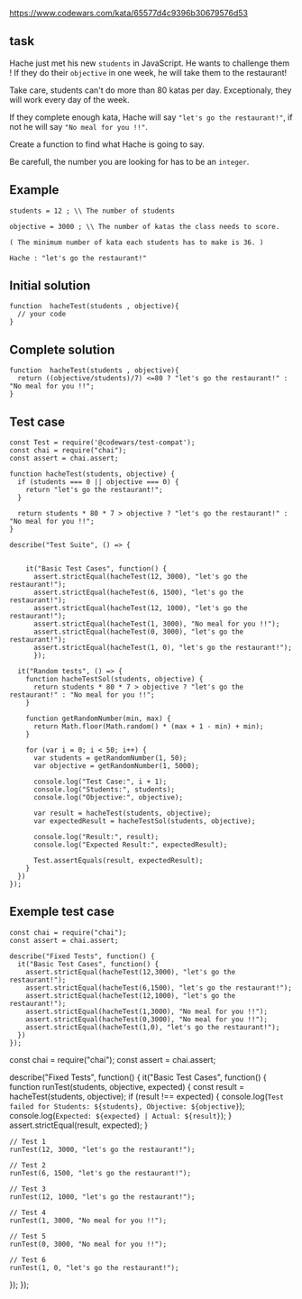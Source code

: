 https://www.codewars.com/kata/65577d4c9396b30679576d53

## task

Hache just met his new `students` in JavaScript.
He wants to challenge them !
If they do their `objective` in one week, he will take them to the restaurant!

Take care, students can't do more than 80 katas per day. Exceptionaly, they will work every day of the week.

If they complete enough kata, Hache will say `"let's go the restaurant!"`, if not he will say `"No meal for you !!"`.

Create a function to find what Hache is going to say. 

Be carefull, the number you are looking for has to be an `integer`. 



## Example

```
students = 12 ; \\ The number of students

objective = 3000 ; \\ The number of katas the class needs to score.

( The minimum number of kata each students has to make is 36. )

Hache : "let's go the restaurant!"

```




## Initial solution

```
function  hacheTest(students , objective){
  // your code 
}
```


## Complete solution
```
function  hacheTest(students , objective){
  return ((objective/students)/7) <=80 ? "let's go the restaurant!" : "No meal for you !!";
}
```

## Test case

```
const Test = require('@codewars/test-compat');
const chai = require("chai");
const assert = chai.assert;

function hacheTest(students, objective) {
  if (students === 0 || objective === 0) {
    return "let's go the restaurant!";
  }

  return students * 80 * 7 > objective ? "let's go the restaurant!" : "No meal for you !!";
}

describe("Test Suite", () => {
  
  
    it("Basic Test Cases", function() {        
      assert.strictEqual(hacheTest(12, 3000), "let's go the restaurant!");
      assert.strictEqual(hacheTest(6, 1500), "let's go the restaurant!");
      assert.strictEqual(hacheTest(12, 1000), "let's go the restaurant!");
      assert.strictEqual(hacheTest(1, 3000), "No meal for you !!");
      assert.strictEqual(hacheTest(0, 3000), "let's go the restaurant!");
      assert.strictEqual(hacheTest(1, 0), "let's go the restaurant!");
      });

  it("Random tests", () => {  
    function hacheTestSol(students, objective) {
      return students * 80 * 7 > objective ? "let's go the restaurant!" : "No meal for you !!";
    }

    function getRandomNumber(min, max) {
      return Math.floor(Math.random() * (max + 1 - min) + min);
    }

    for (var i = 0; i < 50; i++) {
      var students = getRandomNumber(1, 50);
      var objective = getRandomNumber(1, 5000);

      console.log("Test Case:", i + 1);
      console.log("Students:", students);
      console.log("Objective:", objective);

      var result = hacheTest(students, objective);
      var expectedResult = hacheTestSol(students, objective);

      console.log("Result:", result);
      console.log("Expected Result:", expectedResult);

      Test.assertEquals(result, expectedResult);
    }
  })
});
```

## Exemple test case

```
const chai = require("chai");
const assert = chai.assert;

describe("Fixed Tests", function() {
  it("Basic Test Cases", function() {        
    assert.strictEqual(hacheTest(12,3000), "let's go the restaurant!");
    assert.strictEqual(hacheTest(6,1500), "let's go the restaurant!");
    assert.strictEqual(hacheTest(12,1000), "let's go the restaurant!");
    assert.strictEqual(hacheTest(1,3000), "No meal for you !!");
    assert.strictEqual(hacheTest(0,3000), "No meal for you !!");
    assert.strictEqual(hacheTest(1,0), "let's go the restaurant!");
  })
});
```

  const chai = require("chai");
const assert = chai.assert;

describe("Fixed Tests", function() {
  it("Basic Test Cases", function() {        
    function runTest(students, objective, expected) {
      const result = hacheTest(students, objective);
      if (result !== expected) {
        console.log(`Test failed for Students: ${students}, Objective: ${objective}`);
        console.log(`Expected: ${expected} | Actual: ${result}`);
      }
      assert.strictEqual(result, expected);
    }

    // Test 1
    runTest(12, 3000, "let's go the restaurant!");

    // Test 2
    runTest(6, 1500, "let's go the restaurant!");

    // Test 3
    runTest(12, 1000, "let's go the restaurant!");

    // Test 4
    runTest(1, 3000, "No meal for you !!");

    // Test 5
    runTest(0, 3000, "No meal for you !!");

    // Test 6
    runTest(1, 0, "let's go the restaurant!");
  });
});
